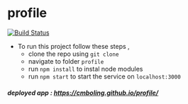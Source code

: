 # profile 
[![Build Status](https://travis-ci.org/cmboling/profile.svg?branch=master)](https://travis-ci.org/cmboling/profile)

- To run this project follow these steps , 
  - clone the repo using `git clone`
  - navigate to folder `profile`
  - run `npm install` to instal node modules
  - run `npm start` to start the service on `localhost:3000`
    
##### deployed app : https://cmboling.github.io/profile/
